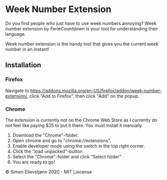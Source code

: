 # Week Number Extension

Do you find people who just have to use week numbers annoying? Week number extension by FerieCountdown is your tool for understanding their language.

Week number extension is the handy tool that gives you the current week number in an instant!


## Installation

### Firefox

Navigate to https://addons.mozilla.org/en-US/firefox/addon/week-number-extension/, click "Add to Firefox", then click "Add" on the popup.


### Chrome 

The extension is currently not on the Chrome Web Store as I currently do not feel like paying $25 to put it there. You must install it manually.

1. Download the "Chrome"-folder.
2. Open chrome and go to "chrome://extensions".
3. Enable developer mode using the switch in the top right corner.
4. Click the "load unpacked"-button
5. Select the "Chrome"-folder and click "Select folder"
5. You are ready to go!

&copy; Simen Eilevstjønn 2020 - MIT Liscense
